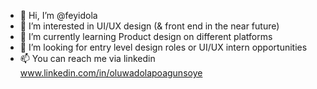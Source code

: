 - 👋 Hi, I’m @feyidola
- 👀 I’m interested in UI/UX design (& front end in the near future)
- 🌱 I’m currently learning Product design on different platforms 
- 💞️ I’m looking for entry level design roles or UI/UX intern opportunities 
- 📫 You can reach me via linkedin www.linkedin.com/in/oluwadolapoagunsoye

<!---
feyidola/feyidola is a ✨ special ✨ repository because its `README.md` (this file) appears on your GitHub profile.
You can click the Preview link to take a look at your changes.
--->
